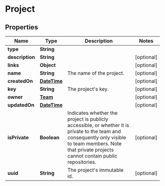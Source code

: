 
# Project

## Properties
Name | Type | Description | Notes
------------ | ------------- | ------------- | -------------
**type** | **String** |  | 
**description** | **String** |  |  [optional]
**links** | **Object** |  |  [optional]
**name** | **String** | The name of the project. |  [optional]
**createdOn** | [**DateTime**](DateTime.md) |  |  [optional]
**key** | **String** | The project&#39;s key. |  [optional]
**owner** | [**Team**](Team.md) |  |  [optional]
**updatedOn** | [**DateTime**](DateTime.md) |  |  [optional]
**isPrivate** | **Boolean** |  Indicates whether the project is publicly accessible, or whether it is private to the team and consequently only visible to team members. Note that private projects cannot contain public repositories. |  [optional]
**uuid** | **String** | The project&#39;s immutable id. |  [optional]



